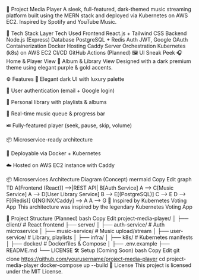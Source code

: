🎵 Project Media Player
A sleek, full-featured, dark-themed music streaming platform built using the MERN stack and deployed via Kubernetes on AWS EC2. Inspired by Spotify and YouTube Music.

<!-- You can change this later to your custom banner -->

🚀 Tech Stack
Layer	Tech Used
Frontend	React.js + Tailwind CSS
Backend	Node.js (Express)
Database	PostgreSQL + Redis
Auth	JWT, Google OAuth
Containerization	Docker
Hosting	Caddy Server
Orchestration	Kubernetes (k8s) on AWS EC2
CI/CD	GitHub Actions (Planned)
🖼 UI Sneak Peek
🎧 Home & Player View	📂 Album & Library View
Designed with a dark premium theme using elegant purple & gold accents.

⚙️ Features
🎨 Elegant dark UI with luxury palette

🔐 User authentication (email + Google login)

📂 Personal library with playlists & albums

🔄 Real-time music queue & progress bar

⏯️ Fully-featured player (seek, pause, skip, volume)

📦 Microservice-ready architecture

🚀 Deployable via Docker + Kubernetes

☁️ Hosted on AWS EC2 instance with Caddy

📦 Microservices Architecture Diagram (Concept)
mermaid
Copy
Edit
graph TD
  A[Frontend (React)] -->|REST API| B[Auth Service]
  A --> C[Music Service]
  A --> D[User Library Service]
  B --> E[(PostgreSQL)]
  C --> E
  D --> F[(Redis)]
  G[NGINX/Caddy] --> A
  A --> G
🧪 Inspired by Kubernetes Voting App
This architecture was inspired by the legendary Kubernetes Voting App


📁 Project Structure (Planned)
bash
Copy
Edit
project-media-player/
│
├── client/               # React frontend
├── server/
│   ├── auth-service/     # Auth microservice
│   ├── music-service/    # Music upload/stream
│   ├── user-service/     # Library, playlists
│
├── infra/
│   ├── k8s/              # Kubernetes manifests
│   ├── docker/           # Dockerfiles & Compose
│
├── .env.example
├── README.md
└── LICENSE
🛠 Setup (Coming Soon)
bash
Copy
Edit
git clone https://github.com/yourusername/project-media-player
cd project-media-player
docker-compose up --build
📃 License
This project is licensed under the MIT License.
